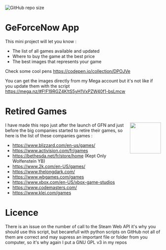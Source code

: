 ![GitHub repo size](https://img.shields.io/github/repo-size/nazimboudeffa/geforcenow-app)

# GeForceNow App

This mini project will let you know :

* The list of all games available and updated
* Where to buy the game at the best price
* The best images that represents your game

Check some cool pens https://codepen.io/collection/DPOJVe

You can get the images directly from my Mega account but it's not like if you update them with the script https://mega.nz/#F!F19RGZ4K!tS5yH1VxPZW40f1-bsLmcw

# Retired Games

<img align="right" height="100" src="https://media.giphy.com/media/UVkTAeo45CrzR9e8PW/giphy.gif">

I have made this repo just after the launch of GFN and just before the big companies started to retire their games, so here is the list of these companies games :

- https://www.blizzard.com/en-us/games/
- https://www.activision.com/fr/games
- https://bethesda.net/fr/store/home (Kept Only Wolfenstein YB)
- https://www.2k.com/en-US/games/
- https://www.thelongdark.com/
- https://www.wbgames.com/games
- https://www.xbox.com/en-US/xbox-game-studios
- https://www.codemasters.com/
- https://www.klei.com/games

# Licence

There is an issue on the number of call to the Steam Web API it's why you should use this script, but becarefull with python scripts on GitHub not all of them are correct and may supress an important file or folder from you computer, so it's why again I put a GNU GPL v3 in my repos
